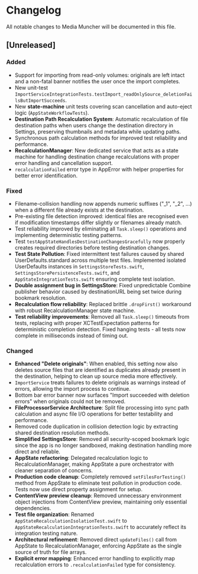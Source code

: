 # Changelog

All notable changes to Media Muncher will be documented in this file.

## [Unreleased]

### Added
- Support for importing from read-only volumes: originals are left intact and a non-fatal banner notifies the user once the import completes.
- New unit-test `ImportServiceIntegrationTests.testImport_readOnlySource_deletionFailsButImportSucceeds`.
- New **state-machine** unit tests covering scan cancellation and auto-eject logic (`AppStateWorkflowTests`).
- **Destination Path Recalculation System**: Automatic recalculation of file destination paths when users change the destination directory in Settings, preserving thumbnails and metadata while updating paths.
- Synchronous path calculation methods for improved test reliability and performance.
- **RecalculationManager**: New dedicated service that acts as a state machine for handling destination change recalculations with proper error handling and cancellation support.
- `recalculationFailed` error type in AppError with helper properties for better error identification.

### Fixed
- Filename-collision handling now appends numeric suffixes ("_1", "_2", …) when a different file already exists at the destination.
- Pre-existing file detection improved: identical files are recognised even if modification timestamps differ slightly or filenames already match.
- Test reliability improved by eliminating all `Task.sleep()` operations and implementing deterministic testing patterns.
- Test `testAppStateHandlesDestinationChangesGracefully` now properly creates required directories before testing destination changes.
- **Test State Pollution**: Fixed intermittent test failures caused by shared UserDefaults.standard across multiple test files. Implemented isolated UserDefaults instances in `SettingsStoreTests.swift`, `SettingsStorePersistenceTests.swift`, and `AppStateIntegrationTests.swift` ensuring complete test isolation.
- **Double assignment bug in SettingsStore**: Fixed unpredictable Combine publisher behavior caused by destinationURL being set twice during bookmark resolution.
- **Recalculation flow reliability**: Replaced brittle `.dropFirst()` workaround with robust RecalculationManager state machine.
- **Test reliability improvements**: Removed all `Task.sleep()` timeouts from tests, replacing with proper XCTestExpectation patterns for deterministic completion detection. Fixed hanging tests - all tests now complete in milliseconds instead of timing out.

### Changed
- **Enhanced "Delete originals"**: When enabled, this setting now also deletes source files that are identified as duplicates already present in the destination, helping to clean up source media more effectively.
- `ImportService` treats failures to delete originals as warnings instead of errors, allowing the import process to continue.
- Bottom bar error banner now surfaces "Import succeeded with deletion errors" when originals could not be removed.
- **FileProcessorService Architecture**: Split file processing into sync path calculation and async file I/O operations for better testability and performance.
- Removed code duplication in collision detection logic by extracting shared destination resolution methods.
- **Simplified SettingsStore**: Removed all security-scoped bookmark logic since the app is no longer sandboxed, making destination handling more direct and reliable.
- **AppState refactoring**: Delegated recalculation logic to RecalculationManager, making AppState a pure orchestrator with cleaner separation of concerns.
- **Production code cleanup**: Completely removed `setFilesForTesting()` method from AppState to eliminate test pollution in production code. Tests now use direct property assignment for setup.
- **ContentView preview cleanup**: Removed unnecessary environment object injections from ContentView preview, maintaining only essential dependencies.
- **Test file organization**: Renamed `AppStateRecalculationIsolationTest.swift` to `AppStateRecalculationIntegrationTests.swift` to accurately reflect its integration testing nature.
- **Architectural refinement**: Removed direct `updateFiles()` call from AppState to RecalculationManager, enforcing AppState as the single source of truth for file arrays.
- **Explicit error mapping**: Enhanced error handling to explicitly map recalculation errors to `.recalculationFailed` type for consistency. 